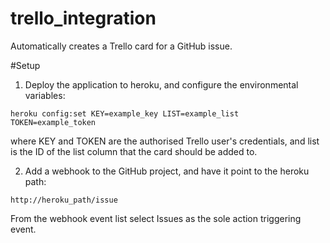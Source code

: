 trello_integration
==================

Automatically creates a Trello card for a GitHub issue.

#Setup
1. Deploy the application to heroku, and configure the environmental variables:

`heroku config:set KEY=example_key LIST=example_list TOKEN=example_token`

where KEY and TOKEN are the authorised Trello user's credentials, and list is the ID of the list column that the card should be added to.


2. Add a webhook to the GitHub project, and have it point to the heroku path:

`http://heroku_path/issue`

From the webhook event list select Issues as the sole action triggering event.

